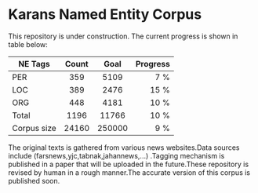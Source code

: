 # Karans Named Entity Corpus
This repository is under construction. The current progress is shown in table below: 

| NE Tags        | Count            | Goal          | Progress      |
| ------------- |:-------------:|:-------------:| -----:|
| PER         | 359             | 5109    | 7 %    |
| LOC         | 389             | 2476    | 15 %    |
| ORG         | 448             | 4181    | 10 %    |
| Total         | 1196            | 11766   | 10 %   |
|Corpus size | 24160            | 250000   | 9 %   |

The original texts is gathered from various news websites.Data sources include (farsnews,yjc,tabnak,jahannews,...) .Tagging mechanism is published in a paper that will be uploaded in the future.These repository is revised by human in a rough manner.The accurate version of this corpus is published soon.
